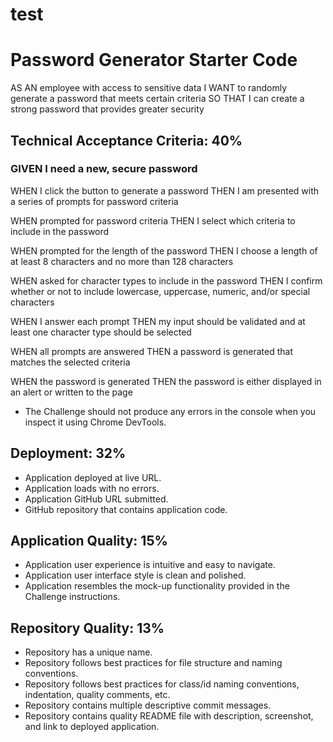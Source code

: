 # test
# Password Generator Starter Code
AS AN employee with access to sensitive data
I WANT to randomly generate a password that meets certain criteria
SO THAT I can create a strong password that provides greater security


## Technical Acceptance Criteria: 40%

### GIVEN I need a new, secure password

WHEN I click the button to generate a password
THEN I am presented with a series of prompts for password criteria

WHEN prompted for password criteria
THEN I select which criteria to include in the password

WHEN prompted for the length of the password
THEN I choose a length of at least 8 characters and no more than 128 characters

WHEN asked for character types to include in the password
THEN I confirm whether or not to include lowercase, uppercase, numeric, and/or special characters

WHEN I answer each prompt
THEN my input should be validated and at least one character type should be selected

WHEN all prompts are answered
THEN a password is generated that matches the selected criteria

WHEN the password is generated
THEN the password is either displayed in an alert or written to the page

- The Challenge should not produce any errors in the console when you inspect it using Chrome DevTools.

## Deployment: 32%

- Application deployed at live URL.
- Application loads with no errors.
- Application GitHub URL submitted.
- GitHub repository that contains application code.

## Application Quality: 15%

- Application user experience is intuitive and easy to navigate.
- Application user interface style is clean and polished.
- Application resembles the mock-up functionality provided in the Challenge instructions.

## Repository Quality: 13%

- Repository has a unique name.
- Repository follows best practices for file structure and naming conventions.
- Repository follows best practices for class/id naming conventions, indentation, quality comments, etc.
- Repository contains multiple descriptive commit messages.
- Repository contains quality README file with description, screenshot, and link to deployed application.

